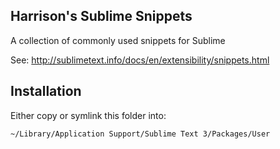## Harrison's Sublime Snippets

A collection of commonly used snippets for Sublime

See: <http://sublimetext.info/docs/en/extensibility/snippets.html>

## Installation
Either copy or symlink this folder into:

```
~/Library/Application Support/Sublime Text 3/Packages/User
```